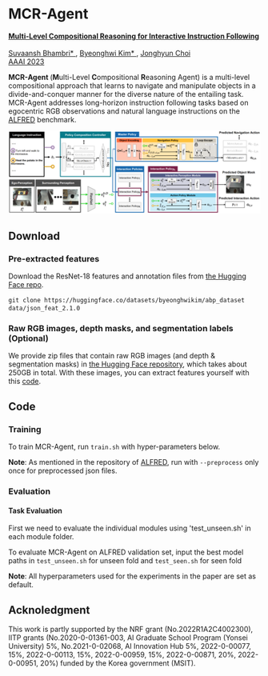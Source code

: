 # MCR-Agent
<a href="https://bhkim94.github.io/projects/MCR-Agent"> <b> Multi-Level Compositional Reasoning for Interactive Instruction Following </b> </a>                      
<br>
<a href="https://www.linkedin.com/in/suvaansh-bhambri-1784bab7/"> Suvaansh Bhambri* </a>,
<a href="https://bhkim94.github.io/"> Byeonghwi Kim* </a>,
<a href="http://ppolon.github.io/"> Jonghyun Choi </a>
<br>
<a href="https://aaai.org/Conferences/AAAI-23/"> AAAI 2023 </a>

<b> MCR-Agent </b> (<b>M</b>ulti-Level <b>C</b>ompositional <b>R</b>easoning Agent) is a multi-level compositional approach that learns to navigate and manipulate objects in a divide-and-conquer manner for the diverse nature of the entailing task.
MCR-Agent addresses long-horizon instruction following tasks based on egocentric RGB observations and natural language instructions on the <a href="https://github.com/askforalfred/alfred">ALFRED</a> benchmark.
<br>

<img src="mcr-agent.png" alt="MCR-Agent">

## Download
### Pre-extracted features
Download the ResNet-18 features and annotation files from <a href="https://huggingface.co/datasets/byeonghwikim/abp_dataset">the Hugging Face repo</a>.
```
git clone https://huggingface.co/datasets/byeonghwikim/abp_dataset data/json_feat_2.1.0
```
### Raw RGB images, depth masks, and segmentation labels (Optional)
We provide zip files that contain raw RGB images (and depth & segmentation masks) in <a href="https://huggingface.co/datasets/byeonghwikim/abp_images">the Hugging Face repository</a>, which takes about 250GB in total.
With these images, you can extract features yourself with this <a href="https://github.com/snumprlab/abp/blob/main/models/utils/extract_resnet.py">code</a>.


## Code

### Training

To train MCR-Agent, run `train.sh` with hyper-parameters below. <br>

**Note**: As mentioned in the repository of <a href="https://github.com/askforalfred/alfred/tree/master/models">ALFRED</a>, run with `--preprocess` only once for preprocessed json files. <br>


### Evaluation
#### Task Evaluation
First we need to evaluate the individual modules using 'test_unseen.sh' in each module folder. <br>

To evaluate MCR-Agent on ALFRED validation set, input the best model paths in `test_unseen.sh` for unseen fold and `test_seen.sh` for seen fold <br>

**Note**: All hyperparameters used for the experiments in the paper are set as default. <br>

## Acknoledgment
This work is partly supported by the NRF grant (No.2022R1A2C4002300), IITP grants (No.2020-0-01361-003, AI Graduate School Program (Yonsei University) 5%, No.2021-0-02068, AI Innovation Hub 5%, 2022-0-00077, 15%, 2022-0-00113, 15%, 2022-0-00959, 15%, 2022-0-00871, 20%, 2022-0-00951, 20%) funded by the Korea government (MSIT).
